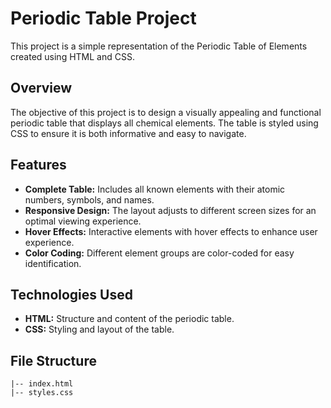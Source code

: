 # Periodic Table Project

This project is a simple representation of the Periodic Table of Elements created using HTML and CSS.

## Overview

The objective of this project is to design a visually appealing and functional periodic table that displays all chemical elements. The table is styled using CSS to ensure it is both informative and easy to navigate.

## Features

- **Complete Table:** Includes all known elements with their atomic numbers, symbols, and names.
- **Responsive Design:** The layout adjusts to different screen sizes for an optimal viewing experience.
- **Hover Effects:** Interactive elements with hover effects to enhance user experience.
- **Color Coding:** Different element groups are color-coded for easy identification.

## Technologies Used

- **HTML:** Structure and content of the periodic table.
- **CSS:** Styling and layout of the table.

## File Structure

```plaintext
|-- index.html
|-- styles.css

